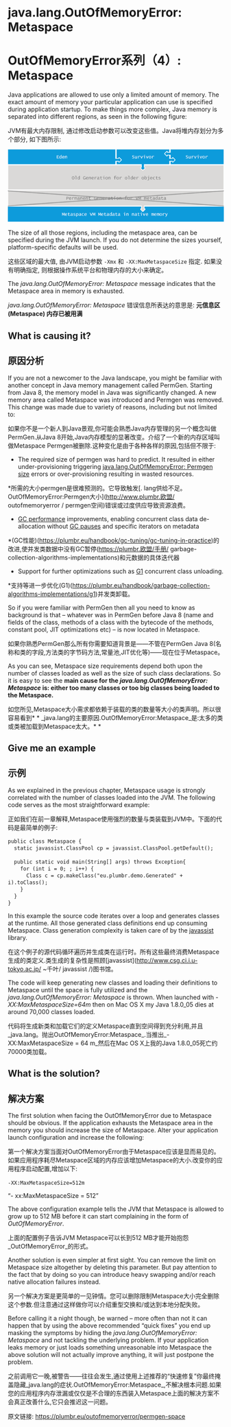 # java.lang.OutOfMemoryError: **Metaspace**

# OutOfMemoryError系列（4）: Metaspace

Java applications are allowed to use only a limited amount of memory. The exact amount of memory your particular application can use is specified during application startup. To make things more complex, Java memory is separated into different regions, as seen in the following figure:

JVM有最大内存限制, 通过修改启动参数可以改变这些值。Java将堆内存划分为多个部分, 如下图所示:


![metaspace error](04_01_OOM-example-metaspace.png)



The size of all those regions, including the metaspace area, can be specified during the JVM launch. If you do not determine the sizes yourself, platform-specific defaults will be used.

这些区域的最大值, 由JVM启动参数 `-Xmx` 和 `-XX:MaxMetaspaceSize` 指定. 如果没有明确指定, 则根据操作系统平台和物理内存的大小来确定。

The _java.lang.OutOfMemoryError: Metaspace_ message indicates that the Metaspace area in memory is exhausted.

 _java.lang.OutOfMemoryError: Metaspace_ 错误信息所表达的意思是: **元信息区(Metaspace) 内存已被用满** 

## What is causing it?

## 原因分析

If you are not a newcomer to the Java landscape, you might be familiar with another concept in Java memory management called PermGen. Starting from Java 8, the memory model in Java was significantly changed. A new memory area called Metaspace was introduced and Permgen was removed. This change was made due to variety of reasons, including but not limited to:

如果你不是一个新人到Java景观,你可能会熟悉Java内存管理的另一个概念叫做PermGen.从Java 8开始,Java内存模型的显著改变。介绍了一个新的内存区域叫做Metaspace Permgen被删除.这种变化是由于各种各样的原因,包括但不限于:

*   The required size of permgen was hard to predict. It resulted in either under-provisioning triggering [java.lang.OutOfMemoryError: Permgen size](http://www.plumbr.eu/outofmemoryerror/permgen-space) errors or over-provisioning resulting in wasted resources.

*所需的大小permgen是很难预测的。它导致触发[. lang供给不足。OutOfMemoryError:Permgen大小](http://www.plumbr.欧盟/ outofmemoryerror / permgen空间)错误或过度供应导致资源浪费。

*   [GC performance](https://plumbr.eu/handbook/gc-tuning/gc-tuning-in-practice) improvements, enabling concurrent class data de-allocation without [GC pauses](https://plumbr.eu/handbook/garbage-collection-algorithms-implementations) and specific iterators on metadata

*(GC性能)(https://plumbr.eu/handbook/gc-tuning/gc-tuning-in-practice)的改进,使并发类数据中没有GC暂停(https://plumbr.欧盟/手册/ garbage-collection-algorithms-implementations)和元数据的具体迭代器

*   Support for further optimizations such as [G1](https://plumbr.eu/handbook/garbage-collection-algorithms-implementations/g1) concurrent class unloading.

*支持等进一步优化(G1)(https://plumbr.eu/handbook/garbage-collection-algorithms-implementations/g1)并发类卸载。

So if you were familiar with PermGen then all you need to know as background is that – whatever was in PermGen before Java 8 (name and fields of the class, methods of a class with the bytecode of the methods, constant pool, JIT optimizations etc) – is now located in Metaspace.

如果你熟悉PermGen那么所有你需要知道背景是——不管在PermGen Java 8(名称和类的字段,方法类的字节码方法,常量池,JIT优化等)——现在位于Metaspace。

As you can see, Metaspace size requirements depend both upon the number of classes loaded as well as the size of such class declarations. So it is easy to see the **main cause for the _java.lang.OutOfMemoryError: Metaspace_ is: either too many classes or too big classes being loaded to the Metaspace.**

如您所见,Metaspace大小需求都依赖于装载的类的数量等大小的类声明。所以很容易看到* * _java.lang的主要原因.OutOfMemoryError:Metaspace_是:太多的类或类被加载到Metaspace太大。* *

## Give me an example

## 示例

As we explained in the previous chapter, Metaspace usage is strongly correlated with the number of classes loaded into the JVM. The following code serves as the most straightforward example:

正如我们在前一章解释,Metaspace使用强烈的数量与类装载到JVM中。下面的代码是最简单的例子:

```
public class Metaspace {
  static javassist.ClassPool cp = javassist.ClassPool.getDefault();

  public static void main(String[] args) throws Exception{
    for (int i = 0; ; i++) { 
      Class c = cp.makeClass("eu.plumbr.demo.Generated" + i).toClass();
    }
  }
}
```



In this example the source code iterates over a loop and generates classes at the runtime. All those generated class definitions end up consuming Metaspace. Class generation complexity is taken care of by the [javassist](http://www.csg.ci.i.u-tokyo.ac.jp/~chiba/javassist/) library.

在这个例子的源代码循环遍历并生成类在运行时。所有这些最终消费Metaspace生成的类定义.类生成的复杂性是照顾[javassist](http://www.csg.ci.i.u-tokyo.ac.jp/ ~千叶/ javassist /)图书馆。

The code will keep generating new classes and loading their definitions to Metaspace until the space is fully utilized and the _java.lang.OutOfMemoryError: Metaspace_ is thrown. When launched with _-XX:MaxMetaspaceSize=64m_ then on Mac OS X my Java 1.8.0_05 dies at around 70,000 classes loaded.

代码将生成新类和加载它们的定义Metaspace直到空间得到充分利用,并且_java.lang。抛出OutOfMemoryError:Metaspace_.当推出_-XX:MaxMetaspaceSize = 64 m_然后在Mac OS X上我的Java 1.8.0_05死亡约70000类加载。

## What is the solution?

## 解决方案

The first solution when facing the OutOfMemoryError due to Metaspace should be obvious. If the application exhausts the Metaspace area in the memory you should increase the size of Metaspace. Alter your application launch configuration and increase the following:

第一个解决方案当面对OutOfMemoryError由于Metaspace应该是显而易见的。如果应用程序耗尽Metaspace区域的内存应该增加Metaspace的大小.改变你的应用程序启动配置,增加以下:

`-XX:MaxMetaspaceSize=512m`

“- xx:MaxMetaspaceSize = 512”

The above configuration example tells the JVM that Metaspace is allowed to grow up to 512 MB before it can start complaining in the form of _OutOfMemoryError_.

上面的配置例子告诉JVM Metaspace可以长到512 MB才能开始抱怨_OutOfMemoryError_的形式。

Another solution is even simpler at first sight. You can remove the limit on Metaspace size altogether by deleting this parameter. But pay attention to the fact that by doing so you can introduce heavy swapping and/or reach native allocation failures instead.

另一个解决方案是更简单的一见钟情。您可以删除限制Metaspace大小完全删除这个参数.但注意通过这样做你可以介绍重型交换和/或达到本地分配失败。

Before calling it a night though, be warned – more often than not it can happen that by using the above recommended “quick fixes” you end up masking the symptoms by hiding the _java.lang.OutOfMemoryError: Metaspace_ and not tackling the underlying problem. If your application leaks memory or just loads something unreasonable into Metaspace the above solution will not actually improve anything, it will just postpone the problem.

之前调用它一晚,被警告——往往会发生,通过使用上述推荐的“快速修复”你最终掩盖隐藏_java.lang的症状.OutOfMemoryError:Metaspace_,不解决根本问题.如果您的应用程序内存泄漏或仅仅是不合理的东西装入Metaspace上面的解决方案不会真正改善什么,它只会推迟这一问题。


原文链接: <https://plumbr.eu/outofmemoryerror/permgen-space>




